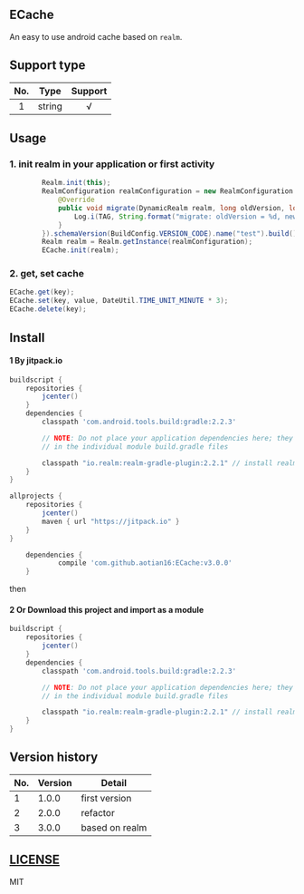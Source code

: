 ## ECache
An easy to use android cache based on `realm`.

## Support type

| No.  | Type   | Support |
| :--: | ------ | :-----: |
|  1   | string |    √    |



## Usage

### 1. init realm in your application or first activity

```java
        Realm.init(this);
        RealmConfiguration realmConfiguration = new RealmConfiguration.Builder().migration(new RealmMigration() {
            @Override
            public void migrate(DynamicRealm realm, long oldVersion, long newVersion) {
                Log.i(TAG, String.format("migrate: oldVersion = %d, newVersion = %d", oldVersion, newVersion));
            }
        }).schemaVersion(BuildConfig.VERSION_CODE).name("test").build();
        Realm realm = Realm.getInstance(realmConfiguration);
        ECache.init(realm);
```

### 2. get, set cache

```java
ECache.get(key);
ECache.set(key, value, DateUtil.TIME_UNIT_MINUTE * 3);
ECache.delete(key);
```



## Install

#### 1 By jitpack.io

```groovy
buildscript {
    repositories {
        jcenter()
    }
    dependencies {
        classpath 'com.android.tools.build:gradle:2.2.3'

        // NOTE: Do not place your application dependencies here; they belong
        // in the individual module build.gradle files

        classpath "io.realm:realm-gradle-plugin:2.2.1" // install realm plugin
    }
}

allprojects {
    repositories {
        jcenter()
        maven { url "https://jitpack.io" }
    }
}
```
```groovy
    dependencies {
            compile 'com.github.aotian16:ECache:v3.0.0'
    }
```

then 

#### 2 Or Download this project and import as a module

```groovy
buildscript {
    repositories {
        jcenter()
    }
    dependencies {
        classpath 'com.android.tools.build:gradle:2.2.3'

        // NOTE: Do not place your application dependencies here; they belong
        // in the individual module build.gradle files

        classpath "io.realm:realm-gradle-plugin:2.2.1" // install realm plugin
    }
}
```



## Version history

| No.  | Version | Detail         |
| ---- | ------- | -------------- |
| 1    | 1.0.0   | first version  |
| 2    | 2.0.0   | refactor       |
| 3    | 3.0.0   | based on realm |

## [LICENSE](https://github.com/aotian16/ECache/blob/master/LICENSE)

MIT